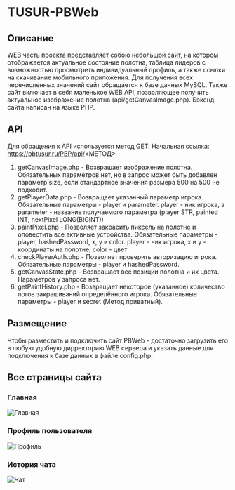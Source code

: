 # TUSUR-PBWeb
## Описание
WEB часть проекта представляет собою небольшой сайт, на котором отображается актуальное состояние полотна, таблица лидеров с возможностью просмотреть индивидуальный профиль, а также ссылки на скачивание мобильного приложения. Для получения всех перечисленных значений сайт обращается к базе данных MySQL. Также сайт включает в себя маленькое WEB API, позволяющее получить актуальное изображение полотна (api/getCanvasImage.php). Бэкенд сайта написан на языке PHP.
## API
Для обращения к API используется метод GET. Начальная ссылка: https://pbtusur.ru/PBP/api/<МЕТОД>
1) getCanvasImage.php - Возвращает изображение полотна. Обязательных параметров нет, но в запрос может быть добавлен параметр size, если стандартное значения размера 500 на 500 не подходит.
2) getPlayerData.php - Возвращает указанный параметр игрока. Обязательные параметры - player и parameter. player - ник игрока, а parameter - название получаемого параметра (player STR, painted INT, nextPixel LONG(BIGINT))
3) paintPixel.php - Позволяет закрасить пиксель на полотне и оповестить все активные устройства. Обязательные параметры - player, hashedPassword, x, y и color. player - ник игрока, x и y - координаты на полотне, color - цвет
4) checkPlayerAuth.php - Позволяет проверить авторизацию игрока. Обязательные параметры - player и hashedPassword.
5) getCanvasState.php - Возвращает все позиции полотна и их цвета. Параметров у запроса нет.
6) getPaintHistory.php - Возвращает некоторое (указанное) количество логов закрашиваний определённого игрока. Обязательные параметры - player и secret (Метод приватный).
## Размещение
Чтобы разместить и подключить сайт PBWeb - достаточно загрузить его в любую удобную дирректорию WEB сервера и указать данные для подключения к базе данных в файле config.php.
## Все страницы сайта
### Главная
![Главная](https://github.com/user-attachments/assets/61a3da9d-687b-4690-863b-ecb06d39821a)
### Профиль пользователя
![Профиль](https://github.com/user-attachments/assets/13734588-be6e-42fe-a4e2-f82541304975)
### История чата
![Чат](https://github.com/user-attachments/assets/17f73b7e-8d83-4201-96f4-2a4d91ceac19)
